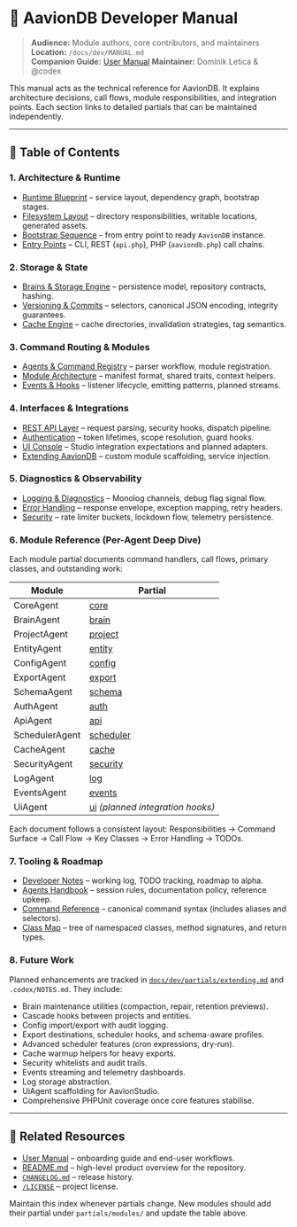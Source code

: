 # 🧩 AavionDB Developer Manual

> **Audience:** Module authors, core contributors, and maintainers  
> **Location:** `/docs/dev/MANUAL.md`  
> **Companion Guide:** [User Manual](../user/MANUAL.md)
> **Maintainer:** Dominik Letica & @codex

This manual acts as the technical reference for AavionDB. It explains architecture decisions, call flows, module responsibilities, and integration points. Each section links to detailed partials that can be maintained independently.

---

## 📘 Table of Contents

### 1. Architecture & Runtime
- [Runtime Blueprint](./partials/core-architecture.md) – service layout, dependency graph, bootstrap stages.
- [Filesystem Layout](./partials/file-structure.md) – directory responsibilities, writable locations, generated assets.
- [Bootstrap Sequence](./partials/bootstrap.md) – from entry point to ready `AavionDB` instance.
- [Entry Points](./partials/entry-points.md) – CLI, REST (`api.php`), PHP (`aaviondb.php`) call chains.

### 2. Storage & State
- [Brains & Storage Engine](./partials/brains-and-storage.md) – persistence model, repository contracts, hashing.
- [Versioning & Commits](./partials/versioning.md) – selectors, canonical JSON encoding, integrity guarantees.
- [Cache Engine](./partials/modules/cache.md) – cache directories, invalidation strategies, tag semantics.

### 3. Command Routing & Modules
- [Agents & Command Registry](./partials/agents-and-command-registry.md) – parser workflow, module registration.
- [Module Architecture](./partials/modules.md) – manifest format, shared traits, context helpers.
- [Events & Hooks](./partials/events-and-hooks.md) – listener lifecycle, emitting patterns, planned streams.

### 4. Interfaces & Integrations
- [REST API Layer](./partials/rest-api.md) – request parsing, security hooks, dispatch pipeline.
- [Authentication](./partials/authentication.md) – token lifetimes, scope resolution, guard hooks.
- [UI Console](./partials/ui-console.md) – Studio integration expectations and planned adapters.
- [Extending AavionDB](./partials/extending.md) – custom module scaffolding, service injection.

### 5. Diagnostics & Observability
- [Logging & Diagnostics](./partials/logging-and-diagnostics.md) – Monolog channels, debug flag signal flow.
- [Error Handling](./partials/error-handling.md) – response envelope, exception mapping, retry headers.
- [Security](./partials/security.md) – rate limiter buckets, lockdown flow, telemetry persistence.

### 6. Module Reference (Per-Agent Deep Dive)

Each module partial documents command handlers, call flows, primary classes, and outstanding work:

| Module | Partial |
|--------|---------|
| CoreAgent | [core](./partials/modules/core.md) |
| BrainAgent | [brain](./partials/modules/brain.md) |
| ProjectAgent | [project](./partials/modules/project.md) |
| EntityAgent | [entity](./partials/modules/entity.md) |
| ConfigAgent | [config](./partials/modules/config.md) |
| ExportAgent | [export](./partials/modules/export.md) |
| SchemaAgent | [schema](./partials/modules/schema.md) |
| AuthAgent | [auth](./partials/modules/auth.md) |
| ApiAgent | [api](./partials/modules/api.md) |
| SchedulerAgent | [scheduler](./partials/modules/scheduler.md) |
| CacheAgent | [cache](./partials/modules/cache.md) |
| SecurityAgent | [security](./partials/modules/security.md) |
| LogAgent | [log](./partials/modules/log.md) |
| EventsAgent | [events](./partials/modules/events.md) |
| UiAgent | [ui](./partials/modules/ui.md) *(planned integration hooks)* |

Each document follows a consistent layout: Responsibilities → Command Surface → Call Flow → Key Classes → Error Handling → TODOs.

### 7. Tooling & Roadmap

- [Developer Notes](../../.codex/NOTES.md) – working log, TODO tracking, roadmap to alpha.
- [Agents Handbook](../../.codex/AGENTS.md) – session rules, documentation policy, reference upkeep.
- [Command Reference](./commands.md) – canonical command syntax (includes aliases and selectors).
- [Class Map](./classmap.md) – tree of namespaced classes, method signatures, and return types.

### 8. Future Work

Planned enhancements are tracked in [`docs/dev/partials/extending.md`](./partials/extending.md) and `.codex/NOTES.md`. They include:

- Brain maintenance utilities (compaction, repair, retention previews).
- Cascade hooks between projects and entities.
- Config import/export with audit logging.
- Export destinations, scheduler hooks, and schema-aware profiles.
- Advanced scheduler features (cron expressions, dry-run).
- Cache warmup helpers for heavy exports.
- Security whitelists and audit trails.
- Events streaming and telemetry dashboards.
- Log storage abstraction.
- UiAgent scaffolding for AavionStudio.
- Comprehensive PHPUnit coverage once core features stabilise.

---

## 🔗 Related Resources

- [User Manual](../user/MANUAL.md) – onboarding guide and end-user workflows.
- [README.md](../../README.md) – high-level product overview for the repository.
- [`CHANGELOG.md`](../../CHANGELOG.md) – release history.
- [`/LICENSE`](../../LICENSE) – project license.

Maintain this index whenever partials change. New modules should add their partial under `partials/modules/` and update the table above.
